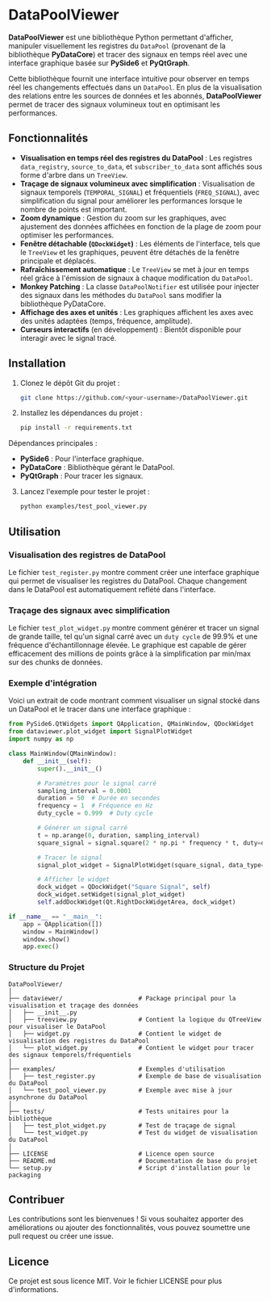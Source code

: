 
# DataPoolViewer

**DataPoolViewer** est une bibliothèque Python permettant d'afficher, manipuler visuellement les registres du `DataPool` (provenant de la bibliothèque **PyDataCore**) et tracer des signaux en temps réel avec une interface graphique basée sur **PySide6** et **PyQtGraph**.

Cette bibliothèque fournit une interface intuitive pour observer en temps réel les changements effectués dans un `DataPool`. En plus de la visualisation des relations entre les sources de données et les abonnés, **DataPoolViewer** permet de tracer des signaux volumineux tout en optimisant les performances.

## Fonctionnalités

- **Visualisation en temps réel des registres du DataPool** : Les registres `data_registry`, `source_to_data`, et `subscriber_to_data` sont affichés sous forme d'arbre dans un `TreeView`.
- **Traçage de signaux volumineux avec simplification** : Visualisation de signaux temporels (`TEMPORAL_SIGNAL`) et fréquentiels (`FREQ_SIGNAL`), avec simplification du signal pour améliorer les performances lorsque le nombre de points est important.
- **Zoom dynamique** : Gestion du zoom sur les graphiques, avec ajustement des données affichées en fonction de la plage de zoom pour optimiser les performances.
- **Fenêtre détachable (`QDockWidget`)** : Les éléments de l'interface, tels que le `TreeView` et les graphiques, peuvent être détachés de la fenêtre principale et déplacés.
- **Rafraîchissement automatique** : Le `TreeView` se met à jour en temps réel grâce à l'émission de signaux à chaque modification du `DataPool`.
- **Monkey Patching** : La classe `DataPoolNotifier` est utilisée pour injecter des signaux dans les méthodes du `DataPool` sans modifier la bibliothèque PyDataCore.
- **Affichage des axes et unités** : Les graphiques affichent les axes avec des unités adaptées (temps, fréquence, amplitude).
- **Curseurs interactifs** (en développement) : Bientôt disponible pour interagir avec le signal tracé.

## Installation

1. Clonez le dépôt Git du projet :

   ```bash
   git clone https://github.com/<your-username>/DataPoolViewer.git
   ```

2. Installez les dépendances du projet :

   ```bash
   pip install -r requirements.txt
   ```

Dépendances principales :
- **PySide6** : Pour l'interface graphique.
- **PyDataCore** : Bibliothèque gérant le DataPool.
- **PyQtGraph** : Pour tracer les signaux.

3. Lancez l'exemple pour tester le projet :

   ```bash
   python examples/test_pool_viewer.py
   ```

## Utilisation

### Visualisation des registres de DataPool

Le fichier `test_register.py` montre comment créer une interface graphique qui permet de visualiser les registres du DataPool. Chaque changement dans le DataPool est automatiquement reflété dans l'interface.

### Traçage des signaux avec simplification

Le fichier `test_plot_widget.py` montre comment générer et tracer un signal de grande taille, tel qu'un signal carré avec un `duty cycle` de 99.9% et une fréquence d'échantillonnage élevée. Le graphique est capable de gérer efficacement des millions de points grâce à la simplification par min/max sur des chunks de données.

### Exemple d'intégration

Voici un extrait de code montrant comment visualiser un signal stocké dans un DataPool et le tracer dans une interface graphique :

```python
from PySide6.QtWidgets import QApplication, QMainWindow, QDockWidget
from dataviewer.plot_widget import SignalPlotWidget
import numpy as np

class MainWindow(QMainWindow):
    def __init__(self):
        super().__init__()

        # Paramètres pour le signal carré
        sampling_interval = 0.0001
        duration = 50  # Durée en secondes
        frequency = 1  # Fréquence en Hz
        duty_cycle = 0.999  # Duty cycle

        # Générer un signal carré
        t = np.arange(0, duration, sampling_interval)
        square_signal = signal.square(2 * np.pi * frequency * t, duty=duty_cycle)

        # Tracer le signal
        signal_plot_widget = SignalPlotWidget(square_signal, data_type='TEMPORAL_SIGNAL', dt=sampling_interval)

        # Afficher le widget
        dock_widget = QDockWidget("Square Signal", self)
        dock_widget.setWidget(signal_plot_widget)
        self.addDockWidget(Qt.RightDockWidgetArea, dock_widget)

if __name__ == "__main__":
    app = QApplication([])
    window = MainWindow()
    window.show()
    app.exec()
```

### Structure du Projet

    DataPoolViewer/
    │
    ├── dataviewer/                     # Package principal pour la visualisation et traçage des données
    │   ├── __init__.py
    │   ├── treeview.py                 # Contient la logique du QTreeView pour visualiser le DataPool
    │   ├── widget.py                   # Contient le widget de visualisation des registres du DataPool
    │   └── plot_widget.py              # Contient le widget pour tracer des signaux temporels/fréquentiels
    │
    ├── examples/                       # Exemples d'utilisation
    │   ├── test_register.py            # Exemple de base de visualisation du DataPool
    │   └── test_pool_viewer.py         # Exemple avec mise à jour asynchrone du DataPool
    │
    ├── tests/                          # Tests unitaires pour la bibliothèque
    │   ├── test_plot_widget.py         # Test de traçage de signal
    │   └── test_widget.py              # Test du widget de visualisation du DataPool
    │
    ├── LICENSE                         # Licence open source
    ├── README.md                       # Documentation de base du projet
    └── setup.py                        # Script d'installation pour le packaging

## Contribuer

Les contributions sont les bienvenues ! Si vous souhaitez apporter des améliorations ou ajouter des fonctionnalités, vous pouvez soumettre une pull request ou créer une issue.

## Licence

Ce projet est sous licence MIT. Voir le fichier LICENSE pour plus d'informations.
